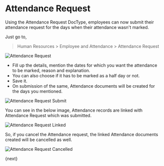 # Attendance Request

Using the Attendance Request DocType, employees can now submit their attendance request for the days when their attendance wasn't marked.

Just go to,

> Human Resources > Employee and Attendance > Attendance Request
 
<img class="screenshot"  alt="Attendance Request" src="{{docs_base_url}}/assets/img/human-resources/attendance-request.png">

- Fill up the details, mention the dates for which you want the attendance to be marked, reason and explanation.
- You can also choose if it has to be marked as a half day or not.
- Save it. 
- On submission of the same, Attendance documents will be created for the days you mentioned.

<img class="screenshot"  alt="Attendance Request Submit" src="{{docs_base_url}}/assets/img/human-resources/attendance-request-submission.png">
  
You can see in the below image, Attendance records are linked with Attendance Request which was submitted.
  
 <img class="screenshot"  alt="Attendance Request Linked" src="{{docs_base_url}}/assets/img/human-resources/attendance-request-linked.png">
 
So, if you cancel the Attendance request, the linked Attendance documents created will be cancelled as well.

 <img class="screenshot"  alt="Attendance Request Cancelled" src="{{docs_base_url}}/assets/img/human-resources/attendance-request-cancelled.png">

{next}